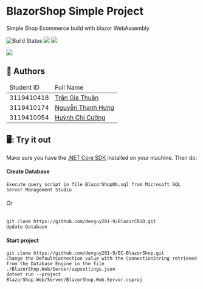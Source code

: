 # BlazorShop Simple Project

Simple Shop Ecommerce build with blazor WebAssembly

![Build Status](https://travis-ci.org/joemccann/dillinger.svg?branch=master)
 ![](https://img.shields.io/github/tag/pandao/editor.md.svg)  ![](https://img.shields.io/bower/v/editor.md.svg) 

![](https://miro.medium.com/max/800/1*c8sQqJ3p2z-WlKQTxjNgSw.png)
## :boy: Authors 
<table>
  <thead>
    <td>Student ID</td>
    <td>Full Name</td>
  </thead>
  <tbody>
    <tr>
      <td>3119410418</td>
      <td> <a href="https://github.com/devguy201-9">Trần Gia Thuân</a> </td>
    </tr>
    <tr>
      <td>3119410174</td>
      <td> <a href="https://github.com/latecomersSS">Nguyễn Thanh Hưng</a> </td>
    </tr>
    <tr>
      <td>3119410054</td>
      <td> <a href="https://github.com/HCCuong">Huỳnh Chí Cường</a> </td>
    </tr>
  </tbody>
</table>


## 🖥️: Try it out

Make sure you have the [.NET Core SDK](https://dotnet.microsoft.com/download) installed on your machine. Then do:

#### Create Database

```
Execute query script in file BlazorShopDb.sql from Microsoft SQL Server Management Studio
```

###### Or

```
git clone https://github.com/devguy201-9/BlazorCRUD.git
Update-Database
```
#### Start project

```
git clone https://github.com/devguy201-9/EC-BlazorShop.git
Change the DefaultConnection value with the ConnectionString retrieved from the Database Engine in the file ./BlazorShop.Web/Server/appsettings.json
dotnet run --project BlazorShop.Web/Server/BlazorShop.Web.Server.csproj
```
